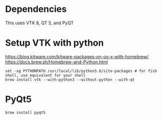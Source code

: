 # Dependencies

This uses VTK 8, QT 5, and PyQT

# Setup VTK with python

https://blog.kitware.com/kitware-packages-on-os-x-with-homebrew/
https://docs.brew.sh/Homebrew-and-Python.html

```shell
set -xg PYTHONPATH /usr/local/lib/python3.6/site-packages # for fish shell, use equivalent for your shell
brew install vtk --with-python3 --without-python --with-qt
```

# PyQt5

```shell
brew install pyqt5
```